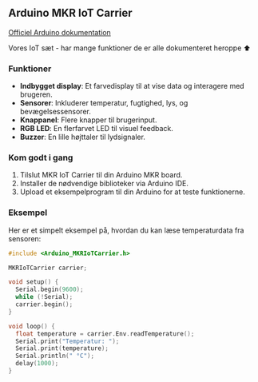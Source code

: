 ## Arduino MKR IoT Carrier

[Officiel Arduino dokumentation](https://docs.arduino.cc/tutorials/mkr-iot-carrier/mkr-iot-carrier-01-technical-reference/)

Vores IoT sæt - har mange funktioner de er alle dokumenteret heroppe ⬆

### Funktioner

- **Indbygget display**: Et farvedisplay til at vise data og interagere med brugeren.
- **Sensorer**: Inkluderer temperatur, fugtighed, lys, og bevægelsessensorer.
- **Knappanel**: Flere knapper til brugerinput.
- **RGB LED**: En flerfarvet LED til visuel feedback.
- **Buzzer**: En lille højttaler til lydsignaler.

### Kom godt i gang

1. Tilslut MKR IoT Carrier til din Arduino MKR board.
2. Installer de nødvendige biblioteker via Arduino IDE.
3. Upload et eksempelprogram til din Arduino for at teste funktionerne.

### Eksempel

Her er et simpelt eksempel på, hvordan du kan læse temperaturdata fra sensoren:

```cpp
#include <Arduino_MKRIoTCarrier.h>

MKRIoTCarrier carrier;

void setup() {
  Serial.begin(9600);
  while (!Serial);
  carrier.begin();
}

void loop() {
  float temperature = carrier.Env.readTemperature();
  Serial.print("Temperatur: ");
  Serial.print(temperature);
  Serial.println(" °C");
  delay(1000);
}
```
